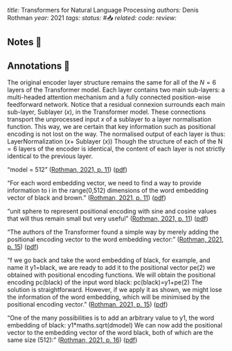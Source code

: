 *title:* Transformers for Natural Language Processing
*authors:* Denis Rothman
*year:* 2021
*tags:* 
*status:* #📥
*related:*
*code:*
*review:*

## Notes 📍

## Annotations 📖

The original encoder layer structure remains the same for all of the $N=6$ layers of the Transformer model. Each layer contains two main sub-layers: a multi-headed attention mechanism and a fully connected position-wise feedforward network.
Notice that a residual connexion surrounds each main sub-layer, Sublayer $(x)$, in the Transformer model. These connections transport the unprocessed input $x$ of a sublayer to a layer normalisation function. This way, we are certain that key information such as positional encoding is not lost on the way. The normalised output of each layer is thus:
LayerNormalization $(x+$ Sublayer $(x))$
Though the structure of each of the $\mathrm{N}=6$ layers of the encoder is identical, the content of each layer is not strictly identical to the previous layer.

“model = 512” ([Rothman, 2021, p. 11](zotero://select/library/items/QDB3526T)) ([pdf](zotero://open-pdf/library/items/GLMXG7M9?page=34&annotation=7WEJLZ8T))

“For each word embedding vector, we need to find a way to provide information to i in the range(0,512) dimensions of the word embedding vector of black and brown.” ([Rothman, 2021, p. 11](zotero://select/library/items/QDB3526T)) ([pdf](zotero://open-pdf/library/items/GLMXG7M9?page=34&annotation=BY5QNPJ6))

“unit sphere to represent positional encoding with sine and cosine values that will thus remain small but very useful” ([Rothman, 2021, p. 11](zotero://select/library/items/QDB3526T)) ([pdf](zotero://open-pdf/library/items/GLMXG7M9?page=34&annotation=VPM77IMT))

“The authors of the Transformer found a simple way by merely adding the positional encoding vector to the word embedding vector:” ([Rothman, 2021, p. 15](zotero://select/library/items/QDB3526T)) ([pdf](zotero://open-pdf/library/items/GLMXG7M9?page=38&annotation=DNEHJSJ3))

“f we go back and take the word embedding of black, for example, and name it y1=black, we are ready to add it to the positional vector pe(2) we obtained with positional encoding functions. We will obtain the positional encoding pc(black) of the input word black: pc(black)=y1+pe(2) The solution is straightforward. However, if we apply it as shown, we might lose the information of the word embedding, which will be minimised by the positional encoding vector.” ([Rothman, 2021, p. 15](zotero://select/library/items/QDB3526T)) ([pdf](zotero://open-pdf/library/items/GLMXG7M9?page=38&annotation=ZUDH7GSS))

“One of the many possibilities is to add an arbitrary value to y1, the word embedding of black: y1\*maths.sqrt(dmodel) We can now add the positional vector to the embedding vector of the word black, both of which are the same size (512):” ([Rothman, 2021, p. 16](zotero://select/library/items/QDB3526T)) ([pdf](zotero://open-pdf/library/items/GLMXG7M9?page=39&annotation=RSU5TDDK))